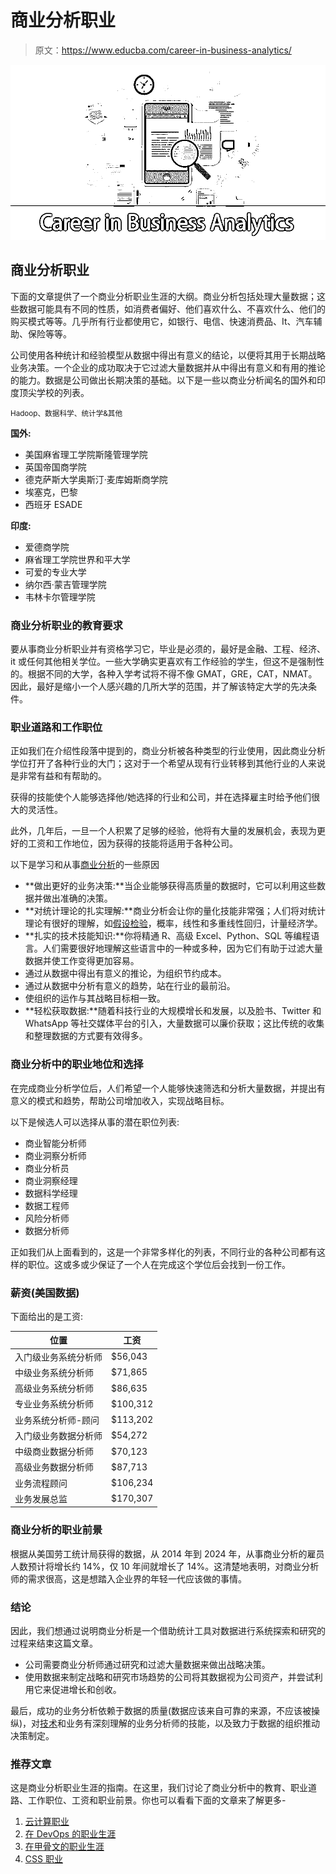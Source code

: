 # 商业分析职业

> 原文：<https://www.educba.com/career-in-business-analytics/>

![Career In Business Analytics](img/dab70caf64b0ec0baa35b1ef654e3c9b.png)



## 商业分析职业

下面的文章提供了一个商业分析职业生涯的大纲。商业分析包括处理大量数据；这些数据可能具有不同的性质，如消费者偏好、他们喜欢什么、不喜欢什么、他们的购买模式等等。几乎所有行业都使用它，如银行、电信、快速消费品、It、汽车辅助、保险等等。

公司使用各种统计和经验模型从数据中得出有意义的结论，以便将其用于长期战略业务决策。一个企业的成功取决于它过滤大量数据并从中得出有意义和有用的推论的能力。数据是公司做出长期决策的基础。以下是一些以商业分析闻名的国外和印度顶尖学校的列表。

<small>Hadoop、数据科学、统计学&其他</small>

**国外:**

*   美国麻省理工学院斯隆管理学院
*   英国帝国商学院
*   德克萨斯大学奥斯汀·麦库姆斯商学院
*   埃塞克，巴黎
*   西班牙 ESADE

**印度:**

*   爱德商学院
*   麻省理工学院世界和平大学
*   可爱的专业大学
*   纳尔西·蒙吉管理学院
*   韦林卡尔管理学院

### 商业分析职业的教育要求

要从事商业分析职业并有资格学习它，毕业是必须的，最好是金融、工程、经济、it 或任何其他相关学位。一些大学确实更喜欢有工作经验的学生，但这不是强制性的。根据不同的大学，各种入学考试将不得不像 GMAT，GRE，CAT，NMAT。因此，最好是缩小一个人感兴趣的几所大学的范围，并了解该特定大学的先决条件。

### 职业道路和工作职位

正如我们在介绍性段落中提到的，商业分析被各种类型的行业使用，因此商业分析学位打开了各种行业的大门；这对于一个希望从现有行业转移到其他行业的人来说是非常有益和有帮助的。

获得的技能使个人能够选择他/她选择的行业和公司，并在选择雇主时给予他们很大的灵活性。

此外，几年后，一旦一个人积累了足够的经验，他将有大量的发展机会，表现为更好的工资和工作地位，因为获得的技能将适用于各种公司。

以下是学习和从事[商业分析](https://www.educba.com/what-is-business-analytics/)的一些原因

*   **做出更好的业务决策:**当企业能够获得高质量的数据时，它可以利用这些数据并做出准确的决策。
*   **对统计理论的扎实理解:**商业分析会让你的量化技能非常强；人们将对统计理论有很好的理解，如[假设检验](https://www.educba.com/hypothesis-testing-formula/)，概率，线性和多重线性回归，计量经济学。
*   **扎实的技术技能知识:**你将精通 R、高级 Excel、Python、SQL 等编程语言。人们需要很好地理解这些语言中的一种或多种，因为它们有助于过滤大量数据并使工作变得更加容易。
*   通过从数据中得出有意义的推论，为组织节约成本。
*   通过从数据中分析有意义的趋势，站在行业的最前沿。
*   使组织的运作与其战略目标相一致。
*   **轻松获取数据:**随着科技行业的大规模增长和发展，以及脸书、Twitter 和 WhatsApp 等社交媒体平台的引入，大量数据可以廉价获取；这比传统的收集和整理数据的方式要有效得多。

### 商业分析中的职业地位和选择

在完成商业分析学位后，人们希望一个人能够快速筛选和分析大量数据，并提出有意义的模式和趋势，帮助公司增加收入，实现战略目标。

以下是候选人可以选择从事的潜在职位列表:

*   商业智能分析师
*   商业洞察分析师
*   商业分析员
*   商业洞察经理
*   数据科学经理
*   数据工程师
*   风险分析师
*   数据分析师

正如我们从上面看到的，这是一个非常多样化的列表，不同行业的各种公司都有这样的职位。这或多或少保证了一个人在完成这个学位后会找到一份工作。

### 薪资(美国数据)

下面给出的是工资:

| **位置** | **工资** |
| --- | --- |
| 入门级业务系统分析师 | $56,043 |
| 中级业务系统分析师 | $71,865 |
| 高级业务系统分析师 | $86,635 |
| 专业业务系统分析师 | $100,312 |
| 业务系统分析师-顾问 | $113,202 |
| 入门级业务数据分析师 | $54,272 |
| 中级商业数据分析师 | $70,123 |
| 高级业务数据分析师 | $87,713 |
| 业务流程顾问 | $106,234 |
| 业务发展总监 | $170,307 |

### 商业分析的职业前景

根据从美国劳工统计局获得的数据，从 2014 年到 2024 年，从事商业分析的雇员人数预计将增长约 14%，仅 10 年间就增长了 14%。这清楚地表明，对商业分析师的需求很高，这是想踏入企业界的年轻一代应该做的事情。

### 结论

因此，我们想通过说明商业分析是一个借助统计工具对数据进行系统探索和研究的过程来结束这篇文章。

*   公司需要商业分析师通过研究和过滤大量数据来做出战略决策。
*   使用数据来制定战略和研究市场趋势的公司将其数据视为公司资产，并尝试利用它来促进增长和创收。

最后，成功的业务分析依赖于数据的质量(数据应该来自可靠的来源，不应该被操纵)，对[技术](https://www.educba.com/careers-in-technology/)和业务有深刻理解的业务分析师的技能，以及致力于数据的组织推动决策制定。

### 推荐文章

这是商业分析职业生涯的指南。在这里，我们讨论了商业分析中的教育、职业道路、工作职位、工资和职业前景。你也可以看看下面的文章来了解更多-

1.  [云计算职业](https://www.educba.com/career-in-cloud-computing/)
2.  [在 DevOps 的职业生涯](https://www.educba.com/career-in-devops/)
3.  [在甲骨文的职业生涯](https://www.educba.com/career-in-oracle/)
4.  [CSS 职业](https://www.educba.com/career-in-css/)





